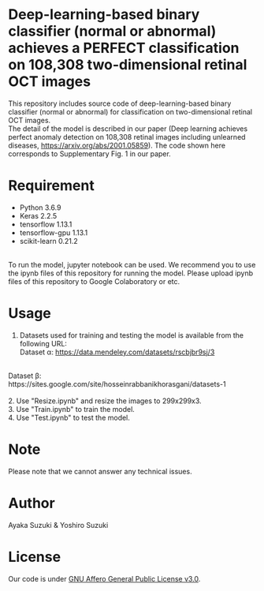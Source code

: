 # Deep-learning-based binary classifier (normal or abnormal) achieves a PERFECT classification on 108,308 two-dimensional retinal OCT images

This repository includes source code of deep-learning-based binary classifier (normal or abnormal) for classification on two-dimensional retinal OCT images. 
<br>
The detail of the model is described in our paper (Deep learning achieves perfect anomaly detection on 108,308 retinal images including unlearned diseases, https://arxiv.org/abs/2001.05859). The code shown here corresponds to Supplementary Fig. 1 in our paper.

# Requirement
 
* Python 3.6.9
* Keras 2.2.5
* tensorflow 1.13.1
* tensorflow-gpu 1.13.1
* scikit-learn 0.21.2
<br>
To run the model, jupyter notebook can be used. We recommend you to use the ipynb files of this repository for running the model. Please upload ipynb files of this repository to Google Colaboratory or etc.
 
# Usage

1. Datasets used for training and testing the model is available from the following URL:<br>
Dataset α: https://data.mendeley.com/datasets/rscbjbr9sj/3
<br>
Dataset β: https://sites.google.com/site/hosseinrabbanikhorasgani/datasets-1
<br>
<br>
2. Use "Resize.ipynb" and resize the images to 299x299x3.
<br>
3. Use "Train.ipynb" to train the model.
<br>
4. Use "Test.ipynb" to test the model.
 
# Note
 
Please note that we cannot answer any technical issues.
 
# Author
 
Ayaka Suzuki & Yoshiro Suzuki
 
# License
Our code is under [GNU Affero General Public License v3.0](https://choosealicense.com/licenses/agpl-3.0/).
 
